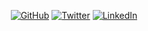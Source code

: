 <p align="center">
	<a href="https://github.com/agilatakishiyev"><img src="https://img.shields.io/github/followers/agilatakishiyev.svg?label=GitHub&style=social" alt="GitHub"></a>
	<a href="https://twitter.com/TerryTangYuan"><img src="https://img.shields.io/twitter/follow/agilatakishiyev?label=Twitter&style=social" alt="Twitter"></a>
	<a href="https://www.linkedin.com/in/agilatakishiyev"><img src="https://img.shields.io/badge/LinkedIn--_.svg?style=social&logo=linkedin" alt="LinkedIn"></a>
</p>
